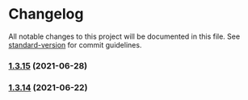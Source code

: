 # Changelog

All notable changes to this project will be documented in this file. See [standard-version](https://github.com/conventional-changelog/standard-version) for commit guidelines.

### [1.3.15](https://github.com/koatty/koatty_container/compare/v1.3.14...v1.3.15) (2021-06-28)

### [1.3.14](https://github.com/thinkkoa/koatty_container/compare/v1.3.12...v1.3.14) (2021-06-22)
